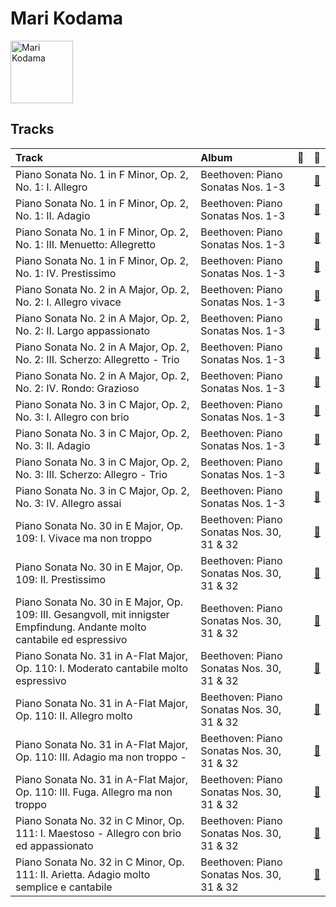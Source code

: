 
# Mari Kodama


<img src="https://i.scdn.co/image/da227efdc2e4be12443dcb5fa1ceb257fd1baf6a" alt="Mari Kodama" width="100" />

## Tracks

| Track                                                                                                                     | Album                                     | 💚   | 🔗                                                          |
|:--------------------------------------------------------------------------------------------------------------------------|:------------------------------------------|:----|:-----------------------------------------------------------|
| Piano Sonata No. 1 in F Minor, Op. 2, No. 1: I. Allegro                                                                   | Beethoven: Piano Sonatas Nos. 1-3         |     | [🔗](https://open.spotify.com/track/3L3B58di5ewulHGTfnh59h) |
| Piano Sonata No. 1 in F Minor, Op. 2, No. 1: II. Adagio                                                                   | Beethoven: Piano Sonatas Nos. 1-3         |     | [🔗](https://open.spotify.com/track/0Ch2tX7Twc0dIahY3DSLD5) |
| Piano Sonata No. 1 in F Minor, Op. 2, No. 1: III. Menuetto: Allegretto                                                    | Beethoven: Piano Sonatas Nos. 1-3         |     | [🔗](https://open.spotify.com/track/1KPoOvPxTqWhv77OLbcE6R) |
| Piano Sonata No. 1 in F Minor, Op. 2, No. 1: IV. Prestissimo                                                              | Beethoven: Piano Sonatas Nos. 1-3         |     | [🔗](https://open.spotify.com/track/6v6Mt6jYnbze4ydBQLnPAh) |
| Piano Sonata No. 2 in A Major, Op. 2, No. 2: I. Allegro vivace                                                            | Beethoven: Piano Sonatas Nos. 1-3         |     | [🔗](https://open.spotify.com/track/4qcfJuhj4OyVlrbYNmBo2P) |
| Piano Sonata No. 2 in A Major, Op. 2, No. 2: II. Largo appassionato                                                       | Beethoven: Piano Sonatas Nos. 1-3         |     | [🔗](https://open.spotify.com/track/1EGW5Sd0Jtp1EB6RsuiUaI) |
| Piano Sonata No. 2 in A Major, Op. 2, No. 2: III. Scherzo: Allegretto - Trio                                              | Beethoven: Piano Sonatas Nos. 1-3         |     | [🔗](https://open.spotify.com/track/7DRrwoL7liyTdEFvfvD6k9) |
| Piano Sonata No. 2 in A Major, Op. 2, No. 2: IV. Rondo: Grazioso                                                          | Beethoven: Piano Sonatas Nos. 1-3         |     | [🔗](https://open.spotify.com/track/7FeVdrg9qHpIHhiJiuLcCG) |
| Piano Sonata No. 3 in C Major, Op. 2, No. 3: I. Allegro con brio                                                          | Beethoven: Piano Sonatas Nos. 1-3         |     | [🔗](https://open.spotify.com/track/0bNUIIUQ9aKmG3Ud4h3XNn) |
| Piano Sonata No. 3 in C Major, Op. 2, No. 3: II. Adagio                                                                   | Beethoven: Piano Sonatas Nos. 1-3         |     | [🔗](https://open.spotify.com/track/4K3Noa4kwVwxaulG5IRsK5) |
| Piano Sonata No. 3 in C Major, Op. 2, No. 3: III. Scherzo: Allegro - Trio                                                 | Beethoven: Piano Sonatas Nos. 1-3         |     | [🔗](https://open.spotify.com/track/5Sm6qqdwaG8VbduSsEVyM6) |
| Piano Sonata No. 3 in C Major, Op. 2, No. 3: IV. Allegro assai                                                            | Beethoven: Piano Sonatas Nos. 1-3         |     | [🔗](https://open.spotify.com/track/3pZt5RCBnQty2KDduZaBJp) |
| Piano Sonata No. 30 in E Major, Op. 109: I. Vivace ma non troppo                                                          | Beethoven: Piano Sonatas Nos. 30, 31 & 32 |     | [🔗](https://open.spotify.com/track/71F3fMJkHuUf2IkiD39XEL) |
| Piano Sonata No. 30 in E Major, Op. 109: II. Prestissimo                                                                  | Beethoven: Piano Sonatas Nos. 30, 31 & 32 |     | [🔗](https://open.spotify.com/track/0gYZiFPpmQ8D8El2TBdYtm) |
| Piano Sonata No. 30 in E Major, Op. 109: III. Gesangvoll, mit innigster Empfindung. Andante molto cantabile ed espressivo | Beethoven: Piano Sonatas Nos. 30, 31 & 32 |     | [🔗](https://open.spotify.com/track/7oMc5fAvJQ7US7l1SVhqDd) |
| Piano Sonata No. 31 in A-Flat Major, Op. 110: I. Moderato cantabile molto espressivo                                      | Beethoven: Piano Sonatas Nos. 30, 31 & 32 |     | [🔗](https://open.spotify.com/track/1rzoA7LbmuzUX7zPZfAEOm) |
| Piano Sonata No. 31 in A-Flat Major, Op. 110: II. Allegro molto                                                           | Beethoven: Piano Sonatas Nos. 30, 31 & 32 |     | [🔗](https://open.spotify.com/track/6jnf2ZNoakb0h7GDa0GV18) |
| Piano Sonata No. 31 in A-Flat Major, Op. 110: III. Adagio ma non troppo -                                                 | Beethoven: Piano Sonatas Nos. 30, 31 & 32 |     | [🔗](https://open.spotify.com/track/3nFIGJk5SJu2no28alNNGU) |
| Piano Sonata No. 31 in A-Flat Major, Op. 110: III. Fuga. Allegro ma non troppo                                            | Beethoven: Piano Sonatas Nos. 30, 31 & 32 |     | [🔗](https://open.spotify.com/track/1YouGBZnQpMKL2W4hCloB0) |
| Piano Sonata No. 32 in C Minor, Op. 111: I. Maestoso - Allegro con brio ed appassionato                                   | Beethoven: Piano Sonatas Nos. 30, 31 & 32 |     | [🔗](https://open.spotify.com/track/0DfiTn1LUUcaLHYMDofEv7) |
| Piano Sonata No. 32 in C Minor, Op. 111: II. Arietta. Adagio molto semplice e cantabile                                   | Beethoven: Piano Sonatas Nos. 30, 31 & 32 |     | [🔗](https://open.spotify.com/track/0iPj8k5VLqsuBoysv972Bn) |